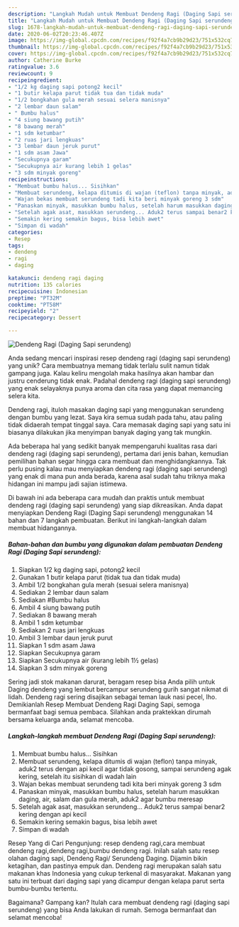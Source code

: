 ```yaml
---
description: "Langkah Mudah untuk Membuat Dendeng Ragi (Daging Sapi serundeng), Bisa Manjain Lidah"
title: "Langkah Mudah untuk Membuat Dendeng Ragi (Daging Sapi serundeng), Bisa Manjain Lidah"
slug: 1678-langkah-mudah-untuk-membuat-dendeng-ragi-daging-sapi-serundeng-bisa-manjain-lidah
date: 2020-06-02T20:23:46.407Z
image: https://img-global.cpcdn.com/recipes/f92f4a7cb9b29d23/751x532cq70/dendeng-ragi-daging-sapi-serundeng-foto-resep-utama.jpg
thumbnail: https://img-global.cpcdn.com/recipes/f92f4a7cb9b29d23/751x532cq70/dendeng-ragi-daging-sapi-serundeng-foto-resep-utama.jpg
cover: https://img-global.cpcdn.com/recipes/f92f4a7cb9b29d23/751x532cq70/dendeng-ragi-daging-sapi-serundeng-foto-resep-utama.jpg
author: Catherine Burke
ratingvalue: 3.6
reviewcount: 9
recipeingredient:
- "1/2 kg daging sapi potong2 kecil"
- "1 butir kelapa parut tidak tua dan tidak muda"
- "1/2 bongkahan gula merah sesuai selera manisnya"
- "2 lembar daun salam"
- " Bumbu halus"
- "4 siung bawang putih"
- "8 bawang merah"
- "1 sdm ketumbar"
- "2 ruas jari lengkuas"
- "3 lembar daun jeruk purut"
- "1 sdm asam Jawa"
- "Secukupnya garam"
- "Secukupnya air kurang lebih 1 gelas"
- "3 sdm minyak goreng"
recipeinstructions:
- "Membuat bumbu halus... Sisihkan"
- "Membuat serundeng, kelapa ditumis di wajan (teflon) tanpa minyak, aduk2 terus dengan api kecil agar tidak gosong, sampai serundeng agak kering, setelah itu sisihkan di wadah lain"
- "Wajan bekas membuat serundeng tadi kita beri minyak goreng 3 sdm"
- "Panaskan minyak, masukkan bumbu halus, setelah harum masukkan daging, air, salam dan gula merah, aduk2 agar bumbu meresap"
- "Setelah agak asat, masukkan serundeng... Aduk2 terus sampai benar2 kering dengan api kecil"
- "Semakin kering semakin bagus, bisa lebih awet"
- "Simpan di wadah"
categories:
- Resep
tags:
- dendeng
- ragi
- daging

katakunci: dendeng ragi daging 
nutrition: 135 calories
recipecuisine: Indonesian
preptime: "PT32M"
cooktime: "PT58M"
recipeyield: "2"
recipecategory: Dessert

---
```



![Dendeng Ragi (Daging Sapi serundeng)](https://img-global.cpcdn.com/recipes/f92f4a7cb9b29d23/751x532cq70/dendeng-ragi-daging-sapi-serundeng-foto-resep-utama.jpg)

Anda sedang mencari inspirasi resep dendeng ragi (daging sapi serundeng) yang unik? Cara membuatnya memang tidak terlalu sulit namun tidak gampang juga. Kalau keliru mengolah maka hasilnya akan hambar dan justru cenderung tidak enak. Padahal dendeng ragi (daging sapi serundeng) yang enak selayaknya punya aroma dan cita rasa yang dapat memancing selera kita.

Dendeng ragi, ituloh masakan daging sapi yang menggunakan serundeng dengan bumbu yang lezat. Saya kira semua sudah pada tahu, atau paling tidak didaerah tempat tinggal saya. Cara memasak daging sapi yang satu ini biasanya dilakukan jika menyimpan banyak daging yang tak mungkin.

Ada beberapa hal yang sedikit banyak mempengaruhi kualitas rasa dari dendeng ragi (daging sapi serundeng), pertama dari jenis bahan, kemudian pemilihan bahan segar hingga cara membuat dan menghidangkannya. Tak perlu pusing kalau mau menyiapkan dendeng ragi (daging sapi serundeng) yang enak di mana pun anda berada, karena asal sudah tahu triknya maka hidangan ini mampu jadi sajian istimewa.


Di bawah ini ada beberapa cara mudah dan praktis untuk membuat dendeng ragi (daging sapi serundeng) yang siap dikreasikan. Anda dapat menyiapkan Dendeng Ragi (Daging Sapi serundeng) menggunakan 14 bahan dan 7 langkah pembuatan. Berikut ini langkah-langkah dalam membuat hidangannya.

<!--inarticleads1-->

##### Bahan-bahan dan bumbu yang digunakan dalam pembuatan Dendeng Ragi (Daging Sapi serundeng):

1. Siapkan 1/2 kg daging sapi, potong2 kecil
1. Gunakan 1 butir kelapa parut (tidak tua dan tidak muda)
1. Ambil 1/2 bongkahan gula merah (sesuai selera manisnya)
1. Sediakan 2 lembar daun salam
1. Sediakan  #Bumbu halus
1. Ambil 4 siung bawang putih
1. Sediakan 8 bawang merah
1. Ambil 1 sdm ketumbar
1. Sediakan 2 ruas jari lengkuas
1. Ambil 3 lembar daun jeruk purut
1. Siapkan 1 sdm asam Jawa
1. Siapkan Secukupnya garam
1. Siapkan Secukupnya air (kurang lebih 1½ gelas)
1. Siapkan 3 sdm minyak goreng


Sering jadi stok makanan darurat, beragam resep bisa Anda pilih untuk Daging dendeng yang lembut bercampur serundeng gurih sangat nikmat di lidah. Dendeng ragi sering disajikan sebagai teman lauk nasi pecel, lho. Demikianlah Resep Membuat Dendeng Ragi Daging Sapi, semoga bermanfaat bagi semua pembaca. Silahkan anda praktekkan dirumah bersama keluarga anda, selamat mencoba. 

<!--inarticleads2-->

##### Langkah-langkah membuat Dendeng Ragi (Daging Sapi serundeng):

1. Membuat bumbu halus... Sisihkan
1. Membuat serundeng, kelapa ditumis di wajan (teflon) tanpa minyak, aduk2 terus dengan api kecil agar tidak gosong, sampai serundeng agak kering, setelah itu sisihkan di wadah lain
1. Wajan bekas membuat serundeng tadi kita beri minyak goreng 3 sdm
1. Panaskan minyak, masukkan bumbu halus, setelah harum masukkan daging, air, salam dan gula merah, aduk2 agar bumbu meresap
1. Setelah agak asat, masukkan serundeng... Aduk2 terus sampai benar2 kering dengan api kecil
1. Semakin kering semakin bagus, bisa lebih awet
1. Simpan di wadah


Resep Yang di Cari Pengunjung: resep dendeng ragi,cara membuat dendeng ragi,dendeng ragi,bumbu dendeng ragi. Inilah salah satu resep olahan daging sapi, Dendeng Ragi/ Serundeng Daging. Dijamin bikin ketagihan, dan pastinya empuk dan. Dendeng ragi merupakan salah satu makanan khas Indonesia yang cukup terkenal di masyarakat. Makanan yang satu ini terbuat dari daging sapi yang dicampur dengan kelapa parut serta bumbu-bumbu tertentu. 

Bagaimana? Gampang kan? Itulah cara membuat dendeng ragi (daging sapi serundeng) yang bisa Anda lakukan di rumah. Semoga bermanfaat dan selamat mencoba!

